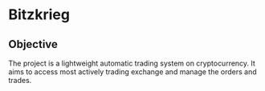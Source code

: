 # Bitzkrieg

## Objective

The project is a lightweight automatic trading system on cryptocurrency. 
It aims to access most actively trading exchange and manage the orders and trades.

